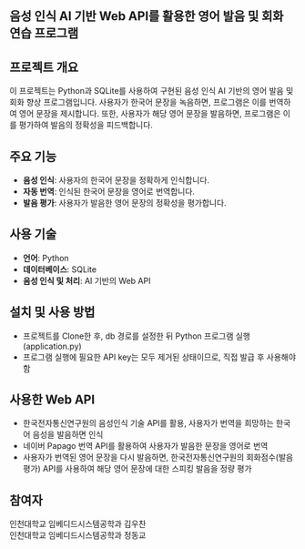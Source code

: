 ## 음성 인식 AI 기반 Web API를 활용한 영어 발음 및 회화 연습 프로그램
  
## 프로젝트 개요
이 프로젝트는 Python과 SQLite를 사용하여 구현된 음성 인식 AI 기반의 영어 발음 및 회화 향상 프로그램입니다. 사용자가 한국어 문장을 녹음하면, 프로그램은 이를 번역하여 영어 문장을 제시합니다. 또한, 사용자가 해당 영어 문장을 발음하면, 프로그램은 이를 평가하여 발음의 정확성을 피드백합니다.

## 주요 기능
- **음성 인식**: 사용자의 한국어 문장을 정확하게 인식합니다.
- **자동 번역**: 인식된 한국어 문장을 영어로 번역합니다.
- **발음 평가**: 사용자가 발음한 영어 문장의 정확성을 평가합니다.

## 사용 기술
- **언어**: Python
- **데이터베이스**: SQLite
- **음성 인식 및 처리**: AI 기반의 Web API

## 설치 및 사용 방법
- 프로젝트를 Clone한 후, db 경로를 설정한 뒤 Python 프로그램 실행(application.py)
- 프로그램 실행에 필요한 API key는 모두 제거된 상태이므로, 직접 발급 후 사용해야 함

## 사용한 Web API
- 한국전자통신연구원의 음성인식 기술 API를 활용, 사용자가 번역을 희망하는 한국어 음성을 발음하면 인식
- 네이버 Papago 번역 API를 활용하여 사용자가 발음한 문장을 영어로 번역
- 사용자가 번역된 영어 문장을 다시 발음하면, 한국전자통신연구원의 회화점수(발음평가) API를 사용하여 해당 영어 문장에 대한 스피킹 발음을 정량 평가

## 참여자
인천대학교 임베디드시스템공학과 김우찬  
인천대학교 임베디드시스템공학과 정동교
